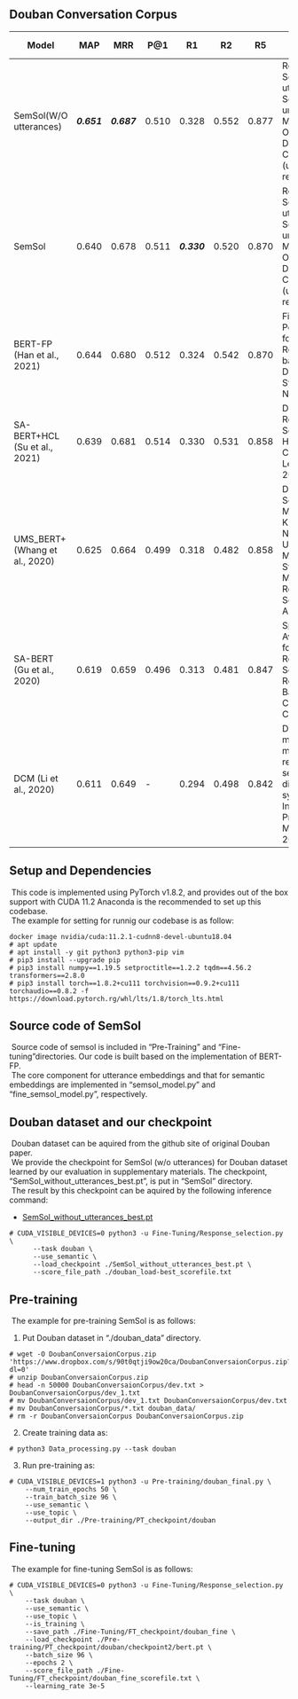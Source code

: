 ## Douban Conversation Corpus
|  Model  |  MAP  |  MRR  |  P@1  |  R1  |  R2  |  R5  |Paper and Code|
| ---- | ---- | ---- | ---- | ---- | ---- | ---- | ---- |
|SemSol(W/O utterances)|_**0.651**_|_**0.687**_|0.510|0.328|0.552|0.877|Response Selection utilizing Semantics underlies Multi-Turn Open-Domain Conversations (under review)|
|SemSol|0.640|0.678|0.511|_**0.330**_|0.520|0.870|Response Selection utilizing Semantics underlies Multi-Turn Open-Domain Conversations (under review)|
|BERT-FP (Han et al., 2021)|0.644|0.680|0.512|0.324|0.542|0.870|Fine-grained Post-training for Improving Retrieval-based Dialogue Systems. NAACL 2021.|
|SA-BERT+HCL (Su et al., 2021)|0.639|0.681|0.514|0.330|0.531|0.858|Dialogue Response Selection with Hierarchical Curriculum Learning. ACL 2021.|
|UMS_BERT+ (Whang et al., 2020)|0.625|0.664|0.499|0.318|0.482|0.858|Do Response Selection Models Really Know What’s Next? Utterance Manipulation Strategies for Multi-turn Response Selection. AAAI 2021.|
|SA-BERT (Gu et al., 2020)|0.619|0.659|0.496|0.313|0.481|0.847|Speaker-Aware BERT for Multi-Turn Response Selection in Retrieval-Based Chatbots. CIKM 2020.|
|DCM (Li et al., 2020)|0.611|0.649|-|0.294|0.498|0.842|Deep context modeling for multi-turn response selection in dialogue systems. Information Processing & Management 2020.|

## Setup and Dependencies
&nbsp;This code is implemented using PyTorch v1.8.2, and provides out of the box support with CUDA 11.2 Anaconda is the recommended to set up this codebase.  
&nbsp;The example for setting for runnig our codebase is as follow:
```
docker image nvidia/cuda:11.2.1-cudnn8-devel-ubuntu18.04
# apt update
# apt install -y git python3 python3-pip vim
# pip3 install --upgrade pip
# pip3 install numpy==1.19.5 setproctitle==1.2.2 tqdm==4.56.2 transformers==2.8.0
# pip3 install torch==1.8.2+cu111 torchvision==0.9.2+cu111 torchaudio==0.8.2 -f https://download.pytorch.rg/whl/lts/1.8/torch_lts.html
```

## Source code of SemSol
&nbsp;Source code of semsol is included in “Pre-Training” and “Fine-tuning”directories. Our code is built based on the implementation of BERT-FP.  
&nbsp;The core component for utterance embeddings and that for semantic embeddings are implemented in “semsol_model.py” and “fine_semsol_model.py”, respectively. 

## Douban dataset and our checkpoint
&nbsp;Douban dataset can be aquired from the github site of original Douban paper.  
&nbsp;We provide the checkpoint for SemSol (w/o utterances) for Douban dataset learned by our evaluation in supplementary materials. The checkpoint, “SemSol_without_utterances_best.pt”, is put in “SemSol” directory.  
&nbsp;The result by this checkpoint can be aquired by the following inference command:  
  
- [SemSol_without_utterances_best.pt](https://www.dropbox.com/s/9r36z81iu940pd5/SemSol_without_utterances_best.zip?dl=0)

```
# CUDA_VISIBLE_DEVICES=0 python3 -u Fine-Tuning/Response_selection.py \
      --task douban \
      --use_semantic \ 
      --load_checkpoint ./SemSol_without_utterances_best.pt \
      --score_file_path ./douban_load-best_scorefile.txt
```

## Pre-training
&nbsp;The example for pre-training SemSol is as follows:  
1. Put Douban dataset in “./douban_data” directory.
```
# wget -O DoubanConversaionCorpus.zip 'https://www.dropbox.com/s/90t0qtji9ow20ca/DoubanConversaionCorpus.zip?dl=0'
# unzip DoubanConversaionCorpus.zip
# head -n 50000 DoubanConversaionCorpus/dev.txt > DoubanConversaionCorpus/dev_1.txt
# mv DoubanConversaionCorpus/dev_1.txt DoubanConversaionCorpus/dev.txt
# mv DoubanConversaionCorpus/*.txt douban_data/
# rm -r DoubanConversaionCorpus DoubanConversaionCorpus.zip
```

2. Create training data as:
```
# python3 Data_processing.py --task douban
```

3. Run pre-training as:
```
# CUDA_VISIBLE_DEVICES=1 python3 -u Pre-training/douban_final.py \
    --num_train_epochs 50 \
    --train_batch_size 96 \
    --use_semantic \
    --use_topic \
    --output_dir ./Pre-training/PT_checkpoint/douban
```

## Fine-tuning
&nbsp;The example for fine-tuning SemSol is as follows:
```
# CUDA_VISIBLE_DEVICES=0 python3 -u Fine-Tuning/Response_selection.py \
    --task douban \
    --use_semantic \
    --use_topic \
    --is_training \
    --save_path ./Fine-Tuning/FT_checkpoint/douban_fine \
    --load_checkpoint ./Pre-training/PT_checkpoint/douban/checkpoint2/bert.pt \
    --batch_size 96 \
    --epochs 2 \
    --score_file_path ./Fine-Tuning/FT_checkpoint/douban_fine_scorefile.txt \
    --learning_rate 3e-5
```
